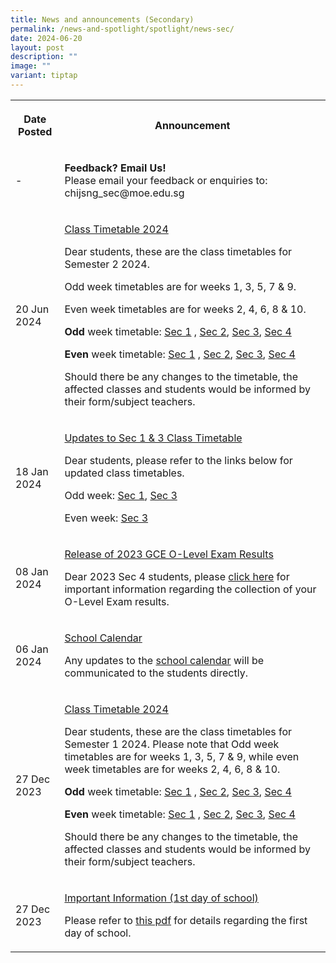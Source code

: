 ```yaml
---
title: News and announcements (Secondary)
permalink: /news-and-spotlight/spotlight/news-sec/
date: 2024-06-20
layout: post
description: ""
image: ""
variant: tiptap
---
```

<table style="minWidth: 50px">
<colgroup>
<col>
<col>
</colgroup>
<tbody>
<tr>
<th rowspan="1" colspan="1">
<p>Date Posted</p>
</th>
<th rowspan="1" colspan="1">
<p>Announcement</p>
</th>
</tr>
<tr>
<td rowspan="1" colspan="1">
<p>-</p>
</td>
<td rowspan="1" colspan="1">
<p><strong>Feedback? Email Us!</strong> 
<br>Please email your feedback or enquiries to: chijsng_sec@moe.edu.sg</p>
</td>
</tr>
<tr>
<td rowspan="1" colspan="1">
<p>20 Jun 2024</p>
</td>
<td rowspan="1" colspan="1">
<p><u>Class Timetable 2024</u> 
</p>
<p>Dear students, these are the class timetables for Semester 2 2024.</p>
<p>Odd week timetables are for weeks 1, 3, 5, 7 &amp; 9.</p>
<p>Even week timetables are for weeks 2, 4, 6, 8 &amp; 10.</p>
<p></p>
<p><strong>Odd </strong>week timetable: <a href="/files/PDF for announcements/Secondary/Timetable/Sec_1__2024_SEM_1_Odd_Week_.pdf" rel="noopener noreferrer nofollow" target="_blank">Sec 1</a> ,
<a href="/files/PDF for announcements/Secondary/Timetable/Sec_2__2024_SEM_1_Odd_Week_.pdf" rel="noopener noreferrer nofollow" target="_blank">Sec 2</a>, <a href="/files/PDF for announcements/Secondary/Timetable/Sec_3__2024_SEM_1_Odd_Week_.pdf" rel="noopener noreferrer nofollow" target="_blank">Sec 3</a>,
<a href="/files/PDF for announcements/Secondary/Timetable/Sec_4__2024_SEM_1_Odd_Week_.pdf" rel="noopener noreferrer nofollow" target="_blank">Sec 4</a>
</p>
<p><strong>Even </strong>week timetable: <a href="/files/PDF for announcements/Secondary/Timetable/Sec_1__2024_SEM_1_Even_Week_.pdf" rel="noopener noreferrer nofollow" target="_blank">Sec 1</a> ,
<a href="/files/PDF for announcements/Secondary/Timetable/Sec_2__2024_SEM_1_Even_Week_.pdf" rel="noopener noreferrer nofollow" target="_blank">Sec 2</a>, <a href="/files/PDF for announcements/Secondary/Timetable/Sec_3__2024_SEM_1_Even_Week_.pdf" rel="noopener noreferrer nofollow" target="_blank">Sec 3</a>,
<a href="/files/PDF for announcements/Secondary/Timetable/Sec_4__2024_SEM_1_Even_Week_.pdf" rel="noopener noreferrer nofollow" target="_blank">Sec 4</a>
</p>
<p></p>
<p>Should there be any changes to the timetable, the affected classes and
students would be informed by their form/subject teachers.</p>
</td>
</tr>
<tr>
<td rowspan="1" colspan="1">
<p>18 Jan 2024</p>
</td>
<td rowspan="1" colspan="1">
<p><u>Updates to Sec 1 &amp; 3 Class Timetable</u>
</p>
<p>Dear students, please refer to the links below for updated class timetables.</p>
<p></p>
<p>Odd week: <a href="/files/PDF for announcements/Secondary/Timetable/Sec_1_odd_Updated_17_Jan.pdf" rel="noopener noreferrer nofollow" target="_blank">Sec 1</a>,
<a href="/files/PDF for announcements/Secondary/Timetable/Sec3_odd_updated_17_Jan.pdf" rel="noopener noreferrer nofollow" target="_blank">Sec 3</a>
</p>
<p>Even week: <a href="/files/PDF for announcements/Secondary/Timetable/Sec3_even_updated_17Jan.pdf" rel="noopener noreferrer nofollow" target="_blank">Sec 3</a>
</p>
</td>
</tr>
<tr>
<td rowspan="1" colspan="1">
<p>08 Jan 2024</p>
</td>
<td rowspan="1" colspan="1">
<p><u>Release of 2023 GCE O-Level Exam Results</u>
</p>
<p>Dear 2023 Sec 4 students, please <a href="/files/Info_to_be_hosted_on_School_Website_before_11_Jan_2024__8_Jan_updated_.pdf" rel="noopener noreferrer nofollow" target="_blank">click here</a> for
important information regarding the collection of your O-Level Exam results.</p>
</td>
</tr>
<tr>
<td rowspan="1" colspan="1">
<p>06 Jan 2024</p>
</td>
<td rowspan="1" colspan="1">
<p><u>School Calendar</u>
</p>
<p>Any updates to the <a href="https://online.fliphtml5.com/rbvce/cyxv/" rel="noopener noreferrer nofollow" target="_blank">school calendar</a> will
be communicated to the students directly.</p>
</td>
</tr>
<tr>
<td rowspan="1" colspan="1">
<p>27 Dec 2023</p>
</td>
<td rowspan="1" colspan="1">
<p><u>Class Timetable 2024</u> 
<br>
</p>
<p>Dear students, these are the class timetables for Semester 1 2024. Please
note that Odd week timetables are for weeks 1, 3, 5, 7 &amp; 9, while even
week timetables are for weeks 2, 4, 6, 8 &amp; 10.
<br>
</p>
<p><strong>Odd </strong>week timetable: <a href="/files/PDF for announcements/Secondary/Timetable/Sec_1__2024_SEM_1_Odd_Week_.pdf" rel="noopener noreferrer nofollow" target="_blank">Sec 1</a> ,
<a href="/files/PDF for announcements/Secondary/Timetable/Sec_2__2024_SEM_1_Odd_Week_.pdf" rel="noopener noreferrer nofollow" target="_blank">Sec 2</a>, <a href="/files/PDF for announcements/Secondary/Timetable/Sec_3__2024_SEM_1_Odd_Week_.pdf" rel="noopener noreferrer nofollow" target="_blank">Sec 3</a>,
<a href="/files/PDF for announcements/Secondary/Timetable/Sec_4__2024_SEM_1_Odd_Week_.pdf" rel="noopener noreferrer nofollow" target="_blank">Sec 4</a>
</p>
<p><strong>Even </strong>week timetable: <a href="/files/PDF for announcements/Secondary/Timetable/Sec_1__2024_SEM_1_Even_Week_.pdf" rel="noopener noreferrer nofollow" target="_blank">Sec 1</a> ,
<a href="/files/PDF for announcements/Secondary/Timetable/Sec_2__2024_SEM_1_Even_Week_.pdf" rel="noopener noreferrer nofollow" target="_blank">Sec 2</a>, <a href="/files/PDF for announcements/Secondary/Timetable/Sec_3__2024_SEM_1_Even_Week_.pdf" rel="noopener noreferrer nofollow" target="_blank">Sec 3</a>,
<a href="/files/PDF for announcements/Secondary/Timetable/Sec_4__2024_SEM_1_Even_Week_.pdf" rel="noopener noreferrer nofollow" target="_blank">Sec 4</a>
</p>
<p></p>
<p>Should there be any changes to the timetable, the affected classes and
students would be informed by their form/subject teachers.</p>
</td>
</tr>
<tr>
<td rowspan="1" colspan="1">
<p>27 Dec 2023</p>
</td>
<td rowspan="1" colspan="1">
<p><u>Important Information (1st day of school)</u>
</p>
<p></p>
<p>Please refer to <a href="/files/PDF for announcements/Secondary/First_Day_of_School_Info__to_be_hosted_on_school_website_.pdf" rel="noopener noreferrer nofollow" target="_blank">this pdf</a> for
details regarding the first day of school.</p>
<p></p>
</td>
</tr>
</tbody>
</table>
<p></p>